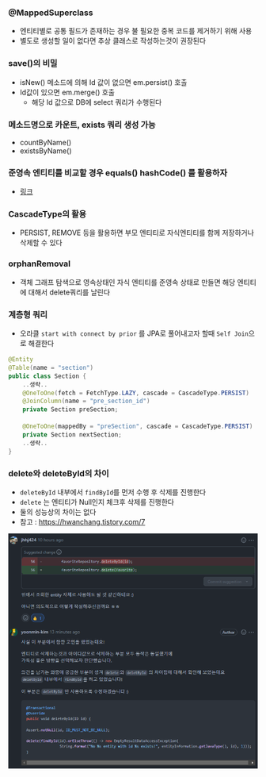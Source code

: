 ### @MappedSuperclass
* 엔티티별로 공통 필드가 존재하는 경우 불 필요한 중복 코드를 제거하기 위해 사용
* 별도로 생성할 일이 없다면 추상 클래스로 작성하는것이 권장된다

### save()의 비밀
* isNew() 메소드에 의해 Id 값이 없으면 em.persist() 호출
* Id값이 있으면 em.merge() 호출
  * 해당 Id 값으로 DB에 select 쿼리가 수행된다

### 메소드명으로 카운트, exists 쿼리 생성 가능
* countByName()
* existsByName()

### 준영속 엔티티를 비교할 경우 equals() hashCode() 를 활용하자
* <a href="https://velog.io/@park2348190/JPA-Entity%EC%9D%98-equals%EC%99%80-hashCode">링크</a>

### CascadeType의 활용
* PERSIST, REMOVE 등을 활용하면 부모 엔티티로 자식엔티티를 함께 저장하거나 삭제할 수 있다

### orphanRemoval
* 객체 그래프 탐색으로 영속상태인 자식 엔티티를 준영속 상태로 만들면 해당 엔티티에 대해서 delete쿼리를 날린다

### 계층형 쿼리
* 오라클 `start with connect by prior` 를 JPA로 풀어내고자 할때 `Self Join`으로 해결한다

```java
@Entity
@Table(name = "section")
public class Section {
    ..생략..
    @OneToOne(fetch = FetchType.LAZY, cascade = CascadeType.PERSIST)
    @JoinColumn(name = "pre_section_id")
    private Section preSection;

    @OneToOne(mappedBy = "preSection", cascade = CascadeType.PERSIST)
    private Section nextSection;
    ..생략..
}
```

### delete와 deleteById의 차이
* `deleteById` 내부에서 `findById`를 먼저 수행 후 삭제를 진행한다
* `delete` 는 엔티티가 Null인지 체크후 삭제를 진행한다
* 둘의 성능상의 차이는 없다
* 참고 : https://hwanchang.tistory.com/7

<img src="./img/43.png">
